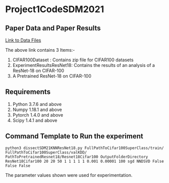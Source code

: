 # Project1CodeSDM2021
## Paper Data and Paper Results
[Link to Data Files](https://drive.google.com/drive/folders/1ALW3_nt317-QnAuZKXi0_EeGobFTkm-r?usp=sharing)

The above link contains 3 Items:-
1. CIFAR100Dataset : Contains zip file for CIFAR100 datasets
2. ExperimentResultsResNet18: Contains the results of an analysis of a ResNet-18 on CIFAR-100
3. A Pretrained ResNet-18 on CIFAR-100

## Requirements
1. Python 3.7.6 and above
2. Numpy 1.18.1 and above
3. Pytorch 1.4.0 and above
4. Scipy 1.4.1 and above

## Command Template to Run the experiment
```
python3 dissectSDM21KNNResNet18.py FullPathToCifar100SuperClass/train/ FullPathToCifar100SuperClass/valKDD/ PathToPretrainedResnet18/Resnet18Cifar100 OutputFolderDirectory ResNet18Cifar100 20 20 50 1 1 1 1 1 0.001 0.00001 100 sgd NNDSVD False False False
```
The parameter values shown were used for experimentation.
